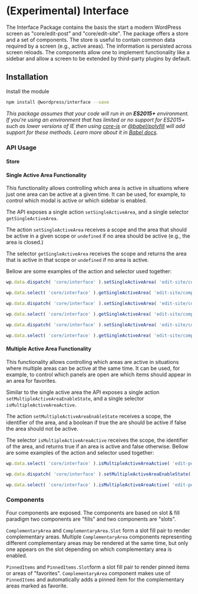 # (Experimental) Interface

The Interface Package contains the basis the start a modern WordPress screen as "core/edit-post" and "core/edit-site". The package offers a store and a set of components. The store is useful to contain common data required by a screen (e.g., active areas). The information is persisted across screen reloads. The components allow one to implement functionality like a sidebar and allow a screen to be extended by third-party plugins by default.



## Installation

Install the module

```bash
npm install @wordpress/interface --save
```

_This package assumes that your code will run in an **ES2015+** environment. If you're using an environment that has limited or no support for ES2015+ such as lower versions of IE then using [core-js](https://github.com/zloirock/core-js) or [@babel/polyfill](https://babeljs.io/docs/en/next/babel-polyfill) will add support for these methods. Learn more about it in [Babel docs](https://babeljs.io/docs/en/next/caveats)._


### API Usage



#### Store

#### Single Active Area Functionality

This functionality allows controlling which area is active in situations where just one area can be active at a given time.
It can be used, for example, to control which modal is active or which sidebar is enabled.

The API exposes a single action `setSingleActiveArea`, and a single selector `getSingleActiveArea`.

The action `setSingleActiveArea` receives a scope and the area that should be active in a given scope or `undefined` if no area should be active (e.g., the area is closed.)

The selector `getSingleActiveArea` receives the scope and returns the area that is active in that scope or `undefined` if no area is active.

Bellow are some examples of the action and selector used together:
```js
wp.data.dispatch( 'core/interface' ).setSingleActiveArea( 'edit-site/complementary-area', 'edit-site/block-inspector'  );

wp.data.select( 'core/interface' ).getSingleActiveArea( 'edit-site/complementary-area' ); -> "edit-site/block-inspector"

wp.data.dispatch( 'core/interface' ).setSingleActiveArea( 'edit-site/complementary-area', 'edit-site/global-styles'  );

wp.data.select( 'core/interface' ).getSingleActiveArea( 'edit-site/complementary-area' ); -> "edit-site/global-styles"

wp.data.dispatch( 'core/interface' ).setSingleActiveArea( 'edit-site/complementary-area' );

wp.data.select( 'core/interface' ).getSingleActiveArea( 'edit-site/complementary-area' ); -> undefined
```

#### Multiple Active Area Functionality

This functionality allows controlling which areas are active in situations where multiple areas can be active at the same time.
It can be used, for example, to control which panels are open are which items should appear in an area for favorites.

Similar to the single active area the API exposes a single action `setMultipleActiveAreaEnableState`, and a single selector `isMultipleActiveAreaActive`.

The action `setMultipleActiveAreaEnableState` receives a scope, the identifier of the area, and a boolean if true the are should be active if false the area should not be active.

The selector `isMultipleActiveAreaActive` receives the scope, the identifier of the area, and returns true if an area is active and false otherwise.
Bellow are some examples of the action and selector used together:
```js
wp.data.select( 'core/interface' ).isMultipleActiveAreaActive( 'edit-post/complementary-area', 'edit-post/block-patterns-sidebar' ); -> false

wp.data.dispatch( 'core/interface' ).setMultipleActiveAreaEnableState( 'edit-post/complementary-area', 'edit-post/block-patterns-sidebar', true );

wp.data.select( 'core/interface' ).isMultipleActiveAreaActive( 'edit-post/complementary-area', 'edit-post/block-patterns-sidebar' ); -> true
```


### Components

Four components are exposed. The components are based on slot & fill paradigm two components are "fills" and two components are "slots".

`ComplementaryArea` and `ComplementaryArea.Slot` form a slot fill pair to render complementary areas. Multiple `ComplementaryArea` components representing different complementary areas may be rendered at the same time, but only one appears on the slot depending on which complementary area is enabled.

`PinnedItems` and `PinnedItems.Slot`form a slot fill pair to render pinned items or areas of "favorites". `ComplementaryArea` component makes use of `PinnedItems` and automatically adds a pinned item for the complementary areas marked as favorite.

